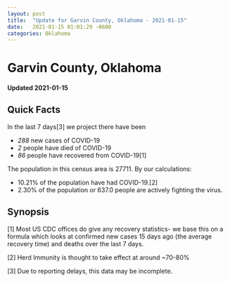 ```yaml
---
layout: post
title:  "Update for Garvin County, Oklahoma - 2021-01-15"
date:   2021-01-15 01:01:29 -0600
categories: Oklahoma
---
```


# Garvin County, Oklahoma
#### Updated 2021-01-15

## Quick Facts

In the last 7 days[3] we project there have been
- *288* new cases of COVID-19
- *2* people have died of COVID-19
- *86* people have recovered from COVID-19[1]

The population in this census area is 27711. By our calculations:
- 10.21% of the population have had COVID-19.[2]
- 2.30% of the population or 637.0 people are actively fighting the virus.

## Synopsis




[1] Most US CDC offices do give any recovery statistics- we base this on a formula which looks at confirmed new cases
15 days ago (the average recovery time) and deaths over the last 7 days.

[2] Herd Immunity is thought to take effect at around ~70-80%

[3] Due to reporting delays, this data may be incomplete.
 
    